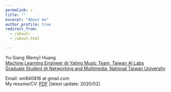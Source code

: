 ```yaml
---
permalink: /
title: ""
excerpt: "About me"
author_profile: true
redirect_from: 
  - /about/
  - /about.html

---
```


Yu-Siang (Remy) Huang <br />
[<ins>Machine Learning Engineer @ Yating Music Team, Taiwan AI Labs</ins>](https://ailabs.tw/) <br />
[<ins>Graduate Student @ Networking and Multimedia, National Taiwan University</ins>](https://www.inm.ntu.edu.tw/main.php) <br />

Email: sm840816 at gmail.com <br />
My resume/CV: [PDF](https://remyhuang.github.io/files/huang_cv.pdf) \[latest update: 2020/02\] <br />
